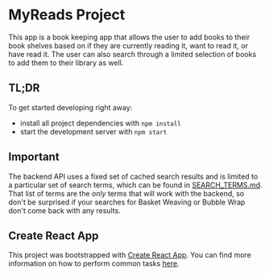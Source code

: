 # MyReads Project

This app is a book keeping app that allows the user to add books to their book shelves based on if they are currently reading it, want to read it, or have read it. The user can also search through a limited selection of books to add them to their library as well.

## TL;DR

To get started developing right away:

- install all project dependencies with `npm install`
- start the development server with `npm start`

## Important

The backend API uses a fixed set of cached search results and is limited to a particular set of search terms, which can be found in [SEARCH_TERMS.md](SEARCH_TERMS.md). That list of terms are the _only_ terms that will work with the backend, so don't be surprised if your searches for Basket Weaving or Bubble Wrap don't come back with any results.

## Create React App

This project was bootstrapped with [Create React App](https://github.com/facebook/create-react-app). You can find more information on how to perform common tasks [here](https://github.com/facebook/create-react-app/blob/main/packages/cra-template/template/README.md).


